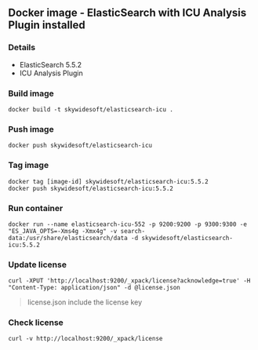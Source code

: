 Docker image - ElasticSearch with ICU Analysis Plugin installed
---------------------------------------------------------------

### Details
- ElasticSearch 5.5.2
- ICU Analysis Plugin

### Build image
    docker build -t skywidesoft/elasticsearch-icu .

### Push image
    docker push skywidesoft/elasticsearch-icu

### Tag image
    docker tag [image-id] skywidesoft/elasticsearch-icu:5.5.2
    docker push skywidesoft/elasticsearch-icu:5.5.2

### Run container
    docker run --name elasticsearch-icu-552 -p 9200:9200 -p 9300:9300 -e "ES_JAVA_OPTS=-Xms4g -Xmx4g" -v search-data:/usr/share/elasticsearch/data -d skywidesoft/elasticsearch-icu:5.5.2

### Update license
    curl -XPUT 'http://localhost:9200/_xpack/license?acknowledge=true' -H "Content-Type: application/json" -d @license.json
> license.json include the license key

### Check license
    curl -v http://localhost:9200/_xpack/license
    